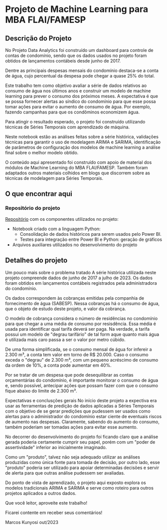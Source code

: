 # Projeto de Machine Learning para MBA FLAI/FAMESP

## Descrição do Projeto
No Projeto Data Analytics foi construído um dashboard para controle de contas de condomínio, sendo que os dados usados no projeto foram obtidos de lançamentos contábeis desde junho de 2017.

Dentre as principais despesas mensais do condomínio destaca-se a conta de água, cujo percentual da despesa pode chegar a quase 25% do total.

Este trabalho tem como objetivo avaliar a série de dados relativos ao consumo de água nos últimos anos e construir um modelo de machine learning para prever o consumo dos próximos meses. A expectativa é que se possa fornecer alertas ao síndico do condomínio para que esse possa tomar ações para evitar o aumento de consumo de água. Por exemplo, fazendo campanhas para que os condôminos economizem água.

Para atingir o resultado esperado, o projeto foi construído utilizando técnicas de Séries Temporais com aprendizado de máquina.

Neste notebook estão as análises feitas sobre a série histórica, validações técnicas para garantir o uso de modelagem ARIMA e SARIMA, identificação de parâmetros de configuração dos modelos de machine learning a análise final sobre o melhor modelo obtido.

O conteúdo aqui apresentado foi construído com apoio de material dos módulos de Machine Learning do MBA FLAI/FAMESP. Também foram adaptados outros materiais colhidos em blogs que discorrem sobre as técnicas de modelagem para Séries Temporais.

## O que encontrar aqui

### Repositório do projeto 
[Repositório](https://bit.ly/kunyosi_mba_dashboard_dados_projeto) com os componentes utilizados no projeto:
- Notebook criado com a linguagem Python:
   - Consolidação de dados históricos para serem usados pelo Power BI.
   - Testes para integração entre Power BI e Python: geração de gráficos 
- Arquivos auxiliares utilizados no desenvolvimento do projeto

## Detalhes do projeto
Um pouco mais sobre o problema tratado
A série histórica utilizada neste projeto compreende dados de junho de 2017 a julho de 2023. Os dados foram obtidos em lançamentos contábeis registrados pela administradora do condomínio.

Os dados correspondem às cobranças emitidas pela companhia de fornecimento de água (SABESP). Nessa cobranças há o consumo de água, que o objeto de estudo deste projeto, e valor da cobrança.

O modelo de cobrança considera o número de residências no condomínio para que chegar a uma média de consumo por resisdência. Essa média é usada para identificar qual tarifa deverá ser paga. Na verdade, a tarifa possui um modelo de "degrau tarifário" de tal form aque quanto mais água é utilizada mais caro passa a ser o valor por metro cúbido.

De uma forma simplificada, se o consumo mensal de água for infereir a 2.300 m³, a conta tem valor em torno de R$ 20.000. Caso o consumo exceda o "degrau" de 2.300 m³, com um pequeno acréscimo de consumo da ordem de 10%, a conta pode aumentar em 40%.

Por se tratar de um despesa que pode desequilibrar as contas orçamentárias do condomínio, é importante monitorar o consumo de água e, sendo possível, antecipar ações que possam fazer com que o consumo fique abaixo do limite de 2.300 m³.

Expectativas e conclusções gerais
No início deste projeto a expectiva era usar as ferramentas de predição de dados aplicadas a Séries Temporais com o objetivo de se gerar predições que pudessem ser usados como alertas para o administrador do condomínio estar ciente de eventuais riscos de aumento nas despesas. Claramente, sabendo do aumento do consumo, também poderiam ser tomadas ações para evitar esse aumento.

No decorrer do desenvolvimento do projeto foi ficando claro que a análise gerada poderia certamente cumprir seu papel, porém com um "poder de assertividade" inferior ao inicialmente imaginado.

Como um "produto", talvez não seja adequado utilizar as análises produzidas como única fonte para tomada de decisão, por outro lado, esse "produto" poderia ser utilizado para apoiar determinadas decisões e servir de alerta para que outras análise pudessem ser avaliadas.

Do ponto de vista de aprendizado, o projeto aqui exposto explora os modelos tradicionais ARIMA e SARIMA e serve como roteiro para outros projetos aplicados a outros dados.

Que você leitor, aproveite este trabalho!

Ficarei contente em receber seus comentários!

Marcos Kunyosi out/2023

 

